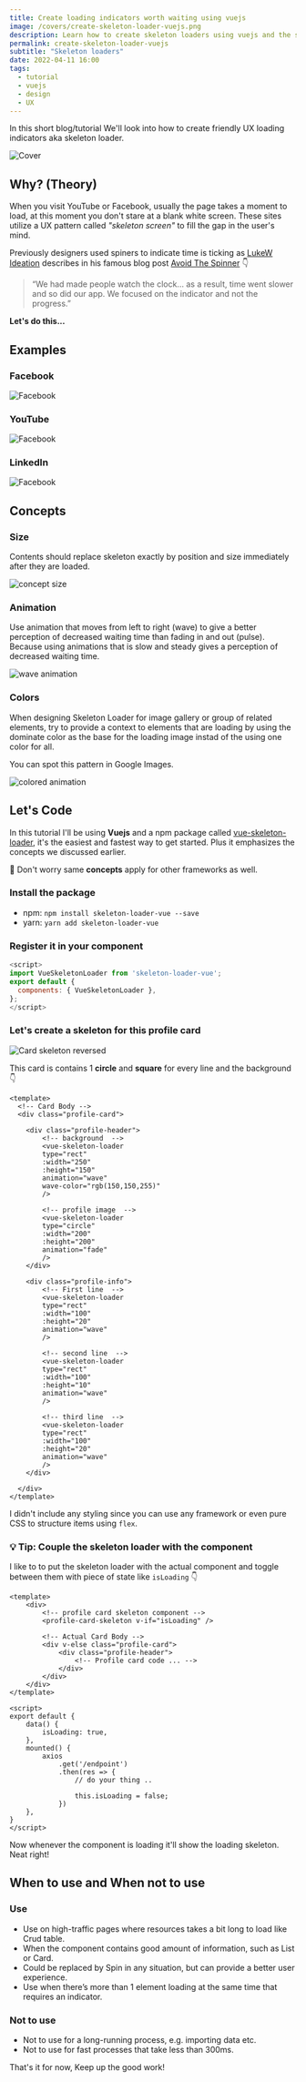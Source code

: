 ```yaml
---
title: Create loading indicators worth waiting using vuejs
image: /covers/create-skeleton-loader-vuejs.png
description: Learn how to create skeleton loaders using vuejs and the science behind it
permalink: create-skeleton-loader-vuejs
subtitle: "Skeleton loaders"
date: 2022-04-11 16:00
tags:
  - tutorial
  - vuejs
  - design
  - UX
---
```


In this short blog/tutorial We'll look into how to create friendly UX loading indicators aka skeleton loader.

![Cover](/covers/create-skeleton-loader-vuejs.png)

## Why? (Theory)

When you visit YouTube or Facebook, usually the page takes a moment to load, at this moment you don't stare at a blank white screen. These sites utilize a UX pattern called *"skeleton screen"* to fill the gap in the user's mind.

Previously designers used spiners to indicate time is ticking as [LukeW Ideation](https://www.lukew.com/) describes in his famous blog post [Avoid The Spinner](https://www.lukew.com/ff/entry.asp?1797) 👇

> “We had made people watch the clock… as a result, time went slower and so did our app. We focused on the indicator and not the progress.”

**Let's do this...**

## Examples

### Facebook

![Facebook](/uploads/create-skeleton-loader-vuejs/facebook.png)

### YouTube

![Facebook](/uploads/create-skeleton-loader-vuejs/youtube.png)

### LinkedIn

![Facebook](/uploads/create-skeleton-loader-vuejs/linkedin.png)

## Concepts

### Size

Contents should replace skeleton exactly by position and size immediately after they are loaded.

![concept size](/uploads/create-skeleton-loader-vuejs/concept.png)

### Animation

Use animation that moves from left to right (wave) to give a better perception of decreased waiting time than fading in and out (pulse).
Because using animations that is slow and steady gives a perception of decreased waiting time.

![wave animation](/uploads/create-skeleton-loader-vuejs/wave-animation.gif)

### Colors

When designing Skeleton Loader for image gallery or group of related elements, try to provide a context to elements that are loading by using the dominate color as the base for the loading image instad of the using one color for all.

You can spot this pattern in Google Images.

![colored animation](/uploads/create-skeleton-loader-vuejs/colored-gif.gif)

## Let's Code

In this tutorial I'll be using **Vuejs** and a npm package called [vue-skeleton-loader](https://github.com/Abdulqudus001/vue-skeleton-loader), it's the easiest and fastest way to get started. Plus it emphasizes the concepts we discussed earlier.

👋 Don't worry same **concepts** apply for other frameworks as well.

### Install the package

* npm: `npm install skeleton-loader-vue --save`
* yarn: `yarn add skeleton-loader-vue`

### Register it in your component

```js
<script>
import VueSkeletonLoader from 'skeleton-loader-vue';
export default {
  components: { VueSkeletonLoader },
};
</script>
```

### Let's create a skeleton for this profile card

![Card skeleton reversed](/uploads/create-skeleton-loader-vuejs/card-skeleton-reverced.png)

This card is contains 1 **circle** and **square** for every line and the background 👇

```vue
<template>
  <!-- Card Body -->
  <div class="profile-card">

    <div class="profile-header">
        <!-- background  -->
        <vue-skeleton-loader
        type="rect"
        :width="250"
        :height="150"
        animation="wave"
        wave-color="rgb(150,150,255)"
        />

        <!-- profile image  -->
        <vue-skeleton-loader
        type="circle"
        :width="200"
        :height="200"
        animation="fade"
        />
    </div>

    <div class="profile-info">
        <!-- First line  -->
        <vue-skeleton-loader
        type="rect"
        :width="100"
        :height="20"
        animation="wave"
        />

        <!-- second line  -->
        <vue-skeleton-loader
        type="rect"
        :width="100"
        :height="10"
        animation="wave"
        />

        <!-- third line  -->
        <vue-skeleton-loader
        type="rect"
        :width="100"
        :height="20"
        animation="wave"
        />
    </div>

  </div>
</template>
```

I didn't include any styling since you can use any framework or even pure CSS to structure items using `flex`.

### 💡 Tip: Couple the skeleton loader with the component

I like to to put the skeleton loader with the actual component and toggle between them with piece of state like `isLoading` 👇

```vue
<template>
    <div>
        <!-- profile card skeleton component -->
        <profile-card-skeleton v-if="isLoading" />

        <!-- Actual Card Body -->
        <div v-else class="profile-card">
            <div class="profile-header">
                <!-- Profile card code ... -->
            </div>
        </div>
    </div>
</template>

<script>
export default {
    data() {
        isLoading: true,
    },
    mounted() {
        axios
            .get('/endpoint')
            .then(res => {
                // do your thing ..

                this.isLoading = false;
            })
    },
}
</script>
```

Now whenever the component is loading it'll show the loading skeleton. Neat right!

## When to use and When not to use

### Use

* Use on high-traffic pages where resources takes a bit long to load like Crud table.
* When the component contains good amount of information, such as List or Card.
* Could be replaced by Spin in any situation, but can provide a better user experience.
* Use when there’s more than 1 element loading at the same time that requires an indicator.

### Not to use

* Not to use for a long-running process, e.g. importing data etc.
* Not to use for fast processes that take less than 300ms.

That's it for now, Keep up the good work!
